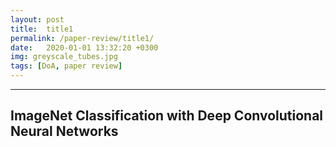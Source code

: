 ```yaml
---
layout: post
title:  title1
permalink: /paper-review/title1/
date:   2020-01-01 13:32:20 +0300
img: greyscale_tubes.jpg
tags: [DoA, paper review]
---
```


---

## ImageNet Classification with Deep Convolutional Neural Networks
